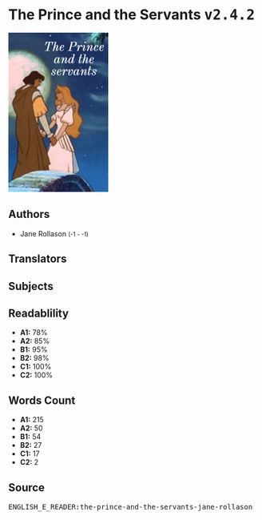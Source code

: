 # The Prince and the Servants <kbd>v2.4.2</kbd>

![](./cover.medium.jpg "")

## Authors


 - Jane Rollason <small>(-1 - -1)</small>

## Translators



## Subjects



## Readablility


 - **A1:** 78%
 - **A2:** 85%
 - **B1:** 95%
 - **B2:** 98%
 - **C1:** 100%
 - **C2:** 100%

## Words Count


 - **A1:** 215
 - **A2:** 50
 - **B1:** 54
 - **B2:** 27
 - **C1:** 17
 - **C2:** 2

## Source


<kbd>ENGLISH_E_READER:the-prince-and-the-servants-jane-rollason</kbd>

